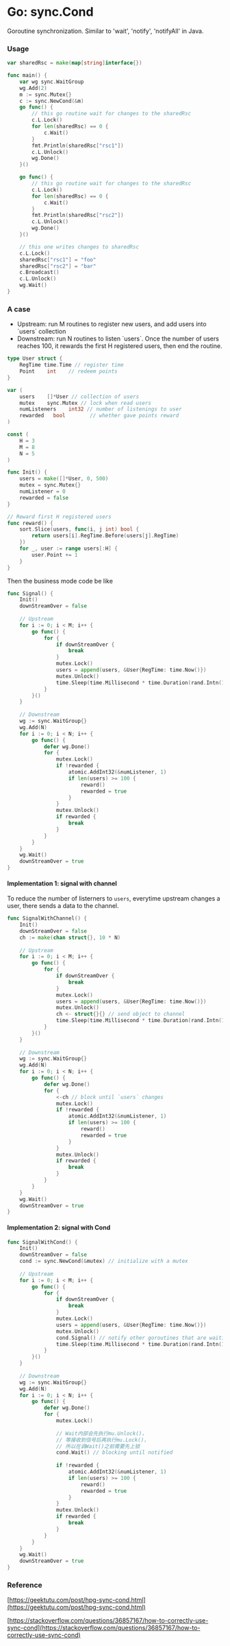 # Go: sync.Cond

Goroutine synchronization. Similar to 'wait', 'notify', 'notifyAll' in Java.

### Usage&#x20;

```go
var sharedRsc = make(map[string]interface{})

func main() {
    var wg sync.WaitGroup
    wg.Add(2)
    m := sync.Mutex{}
    c := sync.NewCond(&m)
    go func() {
        // this go routine wait for changes to the sharedRsc
        c.L.Lock()
        for len(sharedRsc) == 0 {
            c.Wait()
        }
        fmt.Println(sharedRsc["rsc1"])
        c.L.Unlock()
        wg.Done()
    }()

    go func() {
        // this go routine wait for changes to the sharedRsc
        c.L.Lock()
        for len(sharedRsc) == 0 {
            c.Wait()
        }
        fmt.Println(sharedRsc["rsc2"])
        c.L.Unlock()
        wg.Done()
    }()

    // this one writes changes to sharedRsc
    c.L.Lock()
    sharedRsc["rsc1"] = "foo"
    sharedRsc["rsc2"] = "bar"
    c.Broadcast()
    c.L.Unlock()
    wg.Wait()
}
```

### A case

* Upstream: run M routines to register new users, and add users into \`users\` collection
* Downstream: run N routines to listen \`users\`. Once the number of users reaches 100, it rewards the first H registered users, then end the routine.

```go
type User struct {
    RegTime time.Time // register time
    Point    int    // redeem points
}

var (
    users    []*User // collection of users
    mutex    sync.Mutex // lock when read users
    numListeners    int32 // number of listenings to user
    rewarded   bool        // whether gave points reward
)

const (
    H = 3
    M = 8
    N = 5
)

func Init() {
    users = make([]*User, 0, 500)
    mutex = sync.Mutex{}
    numListener = 0
    rewarded = false
}

// Reward first H registered users
func reward() {
    sort.Slice(users, func(i, j int) bool {
        return users[i].RegTime.Before(users[j].RegTime)
    })
    for _, user := range users[:H] {
        user.Point += 1
    }
}
```

Then the business mode code be like

```go
func Signal() {
    Init()
    downStreamOver = false
    
    // Upstream
    for i := 0; i < M; i++ {
        go func() {
            for {
                if downStreamOver {
                    break
                }
                mutex.Lock()
                users = append(users, &User{RegTime: time.Now()})
                mutex.Unlock()
                time.Sleep(time.Millisecond * time.Duration(rand.Intn(100)))
            }
        }()
    }
    
    // Downstream 
    wg := sync.WaitGroup{}
    wg.Add(N)
    for i := 0; i < N; i++ {
        go func() {
            defer wg.Done()
            for {
                mutex.Lock()
                if !rewarded {
                    atomic.AddInt32(&numListener, 1)
                    if len(users) >= 100 {
                        reward()
                        rewarded = true
                    }
                }
                mutex.Unlock()
                if rewarded {
                    break
                }
            }
        }
    }
    wg.Wait()
    downStreamOver = true
}
```

#### Implementation 1: signal with channel

To reduce the number of listerners to `users`, everytime upstream changes a user, there sends a data to the channel.

```go
func SignalWithChannel() {
    Init()
    downStreamOver = false
    ch := make(chan struct{}, 10 * N)
    
    // Upstream
    for i := 0; i < M; i++ {
        go func() {
            for {
                if downStreamOver {
                    break
                }
                mutex.Lock()
                users = append(users, &User{RegTime: time.Now()})
                mutex.Unlock()
                ch <- struct{}{} // send object to channel
                time.Sleep(time.Millisecond * time.Duration(rand.Intn(100)))
            }
        }()
    }
    
    // Downstream 
    wg := sync.WaitGroup{}
    wg.Add(N)
    for i := 0; i < N; i++ {
        go func() {
            defer wg.Done()
            for {
                <-ch // block until `users` changes
                mutex.Lock()
                if !rewarded {
                    atomic.AddInt32(&numListener, 1)
                    if len(users) >= 100 {
                        reward()
                        rewarded = true
                    }
                }
                mutex.Unlock()
                if rewarded {
                    break
                }
            }
        }
    }
    wg.Wait()
    downStreamOver = true
}
```

#### Implementation 2: signal with Cond

```go
func SignalWithCond() {
    Init()
    downStreamOver = false
    cond := sync.NewCond(&mutex) // initialize with a mutex
    
    // Upstream
    for i := 0; i < M; i++ {
        go func() {
            for {
                if downStreamOver {
                    break
                }
                mutex.Lock()
                users = append(users, &User{RegTime: time.Now()})
                mutex.Unlock()
                cond.Signal() // notify other goroutines that are waiting
                time.Sleep(time.Millisecond * time.Duration(rand.Intn(100)))
            }
        }()
    }
    
    // Downstream 
    wg := sync.WaitGroup{}
    wg.Add(N)
    for i := 0; i < N; i++ {
        go func() {
            defer wg.Done()
            for {
                mutex.Lock()
                
                // Wait内部会先执行mu.Unlock()，
                // 等接收到信号后再执行mu.Lock()，
                // 所以在调Wait()之前需要先上锁                
                cond.Wait() // blocking until notified
                
                if !rewarded {
                    atomic.AddInt32(&numListener, 1)
                    if len(users) >= 100 {
                        reward()
                        rewarded = true
                    }
                }
                mutex.Unlock()
                if rewarded {
                    break
                }
            }
        }
    }
    wg.Wait()
    downStreamOver = true
}
```

### Reference&#x20;

[https://geektutu.com/post/hpg-sync-cond.html](https://geektutu.com/post/hpg-sync-cond.html)

[https://stackoverflow.com/questions/36857167/how-to-correctly-use-sync-cond](https://stackoverflow.com/questions/36857167/how-to-correctly-use-sync-cond)
